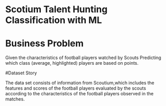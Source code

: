 # Scotium Talent Hunting Classification with ML

# Business Problem

Given the characteristics of football players watched by Scouts Predicting which class (average, highlighted) players are based on points.

#Dataset Story

The data set consists of information from Scoutium,which includes the features and scores of the football players evaluated by the scouts according to the characteristics of the football players observed in the matches.
